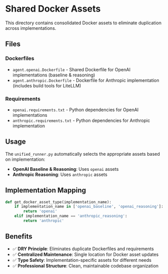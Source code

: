 # Shared Docker Assets

This directory contains consolidated Docker assets to eliminate duplication across implementations.

## Files

### Dockerfiles
- `agent.openai.Dockerfile` - Shared Dockerfile for OpenAI implementations (baseline & reasoning)
- `agent.anthropic.Dockerfile` - Dockerfile for Anthropic implementation (includes build tools for LiteLLM)

### Requirements
- `openai.requirements.txt` - Python dependencies for OpenAI implementations
- `anthropic.requirements.txt` - Python dependencies for Anthropic implementation

## Usage

The `unified_runner.py` automatically selects the appropriate assets based on implementation:

- **OpenAI Baseline & Reasoning**: Uses `openai` assets
- **Anthropic Reasoning**: Uses `anthropic` assets

## Implementation Mapping

```python
def get_docker_asset_type(implementation_name):
    if implementation_name in ['openai_baseline', 'openai_reasoning']:
        return 'openai'
    elif implementation_name == 'anthropic_reasoning':
        return 'anthropic'
```

## Benefits

- ✅ **DRY Principle**: Eliminates duplicate Dockerfiles and requirements
- ✅ **Centralized Maintenance**: Single location for Docker asset updates
- ✅ **Type Safety**: Implementation-specific assets for different needs
- ✅ **Professional Structure**: Clean, maintainable codebase organization